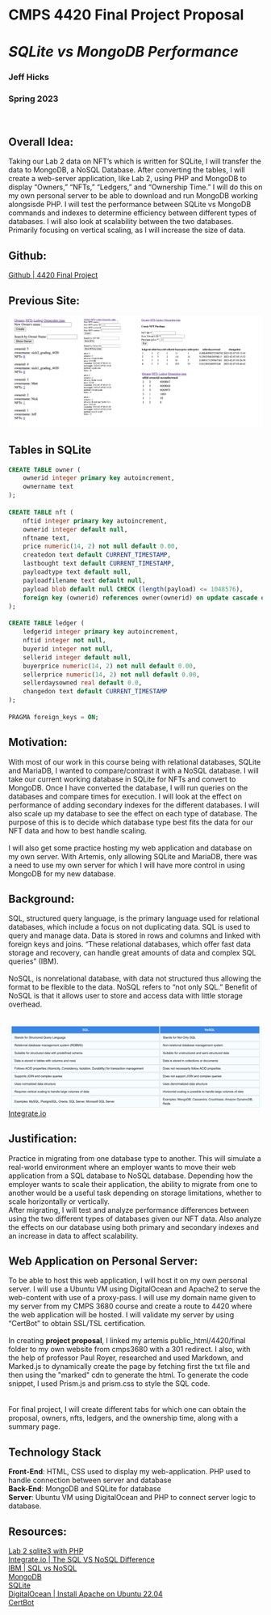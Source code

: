 # CMPS 4420 Final Project Proposal
# *SQLite vs MongoDB Performance*
### **Jeff Hicks**  
### **Spring 2023**  

<br/>

## Overall Idea:
Taking our Lab 2 data on NFT’s which is written for SQLite, I will transfer the data to MongoDB, a NoSQL Database. After converting the tables, I will create a web-server application, like Lab 2, using PHP and MongoDB to display “Owners,” “NFTs,” “Ledgers,” and “Ownership Time.” I will do this on my own personal server to be able to download and run MongoDB working alongsisde PHP. I will test the performance between SQLite vs MongoDB commands and indexes to determine efficiency between different types of databases. I will also look at scalability between the two databases. Primarily focusing on vertical scaling, as I will increase the size of data. 

## Github: 
[Github | 4420 Final Project](https://github.com/jeffh1cks/4420)

## Previous Site: 
![CMPS 4420 Lab 2](./images/lab2view.png)

## Tables in SQLite
```sql
CREATE TABLE owner (
    ownerid integer primary key autoincrement,
    ownername text
);

CREATE TABLE nft (
    nftid integer primary key autoincrement,
    ownerid integer default null,
    nftname text,
    price numeric(14, 2) not null default 0.00,
    createdon text default CURRENT_TIMESTAMP,
    lastbought text default CURRENT_TIMESTAMP,
    payloadtype text default null,
    payloadfilename text default null,
    payload blob default null CHECK (length(payload) <= 1048576),
    foreign key (ownerid) references owner(ownerid) on update cascade on delete set null
);

CREATE TABLE ledger (
    ledgerid integer primary key autoincrement,
    nftid integer not null,
    buyerid integer not null,
    sellerid integer default null,
    buyerprice numeric(14, 2) not null default 0.00,
    sellerprice numeric(14, 2) not null default 0.00,
    sellerdaysowned real default 0.0,
    changedon text default CURRENT_TIMESTAMP
);

PRAGMA foreign_keys = ON;
```

## Motivation:
With most of our work in this course being with relational databases, SQLite and MariaDB, I wanted to compare/contrast it with a NoSQL database. I will take our current working database in SQLite for NFTs and convert to MongoDB. Once I have converted the database, I will run queries on the databases and compare times for execution. I will look at the effect on performance of adding secondary indexes for the different databases. I will also scale up my database to see the effect on each type of database. The purpose of this is to decide which database type best fits the data for our NFT data and how to best handle scaling. 
<br/>
<br/>
I will also get some practice hosting my web application and database on my own server. With Artemis, only allowing SQLite and MariaDB, there was a need to use my own server for which I will have more control in using MongoDB for my new database.  


## Background:
SQL, structured query language, is the primary language used for relational databases, which include a focus on not duplicating data. SQL is used to query and manage data. Data is stored in rows and columns and linked with foreign keys and joins. “These relational databases, which offer fast data storage and recovery, can handle great amounts of data and complex SQL queries” (IBM). 
<br/>
<br/>
NoSQL, is nonrelational database, with data not structured thus allowing the format to be flexible to the data. NoSQL refers to “not only SQL.”  Benefit of NoSQL is that it allows user to store and access data with little storage overhead. 
<br/>
<br/>

![SQL vs NOSQL](./images/sqlvsnosql.png)  
[Integrate.io](https://www.integrate.io/blog/the-sql-vs-nosql-difference/##:~:text=SQL%20databases%20are%20vertically%20scalable,data%20like%20documents%20or%20JSON.)



## Justification:
Practice in migrating from one database type to another. This will simulate a real-world environment where an employer wants to move their web application from a SQL database to NoSQL database. Depending how the employer wants to scale their application, the ability to migrate from one to another would be a useful task depending on storage limitations, whether to scale horizontally or vertically.   
After migrating, I will test and analyze performance differences between using the two different types of databases given our NFT data. Also analyze the effects on our database using both primary and secondary indexes and an increase in data to affect scalability. 

## Web Application on Personal Server: 
To be able to host this web application, I will host it on my own personal server. I will use a Ubuntu VM using DigitalOcean and Apache2 to serve the web-content with use of a proxy-pass. I will use my domain name given to my server from my CMPS 3680 course and create a route to 4420 where the web application will be hosted. I will validate my server by using “CertBot” to obtain SSL/TSL certification.
<br/>
<br/>
In creating **project proposal**, I linked my artemis public_html/4420/final folder to my own website from cmps3680 with a 301 redirect. I also, with the help of professor Paul Royer, researched and used Markdown, and Marked.js to dynamically create the page by fetching first the txt file and then using the "marked" cdn to generate the html. To generate the code snippet, I used Prism.js and prism.css to style the SQL code.  
<br/>
<br/>
For final project, I will create different tabs for which one can obtain the proposal, owners, nfts, ledgers, and the ownership time, along with a summary page.


## Technology Stack
**Front-End**: HTML, CSS used to display my web-application. PHP used to handle connection between server and database  
**Back-End**: MongoDB and SQLite for database   
**Server**: Ubuntu VM using DigitalOcean and PHP to connect server logic to database.  

## Resources:
[Lab 2 sqlite3 with PHP](https://csub.instructure.com/courses/24062/assignments/416531)  
[Integrate.io | The SQL VS NoSQL Difference](https://www.integrate.io/blog/the-sql-vs-nosql-difference/#:~:text=SQL%20databases%20are%20vertically%20scalable,data%20like%20documents%20or%20JSON.)  
[IBM | SQL vs NoSQL](https://www.ibm.com/cloud/blog/sql-vs-nosql)  
[MongoDB](https://www.mongodb.com/)  
[SQLite](https://www.sqlite.org/about.html)   
[DigitalOcean | Install Apache on Ubuntu 22.04](https://www.digitalocean.com/community/tutorials/how-to-install-the-apache-web-server-on-ubuntu-22-04#prerequisites)   
[CertBot](https://certbot.eff.org/instructions?ws=apache&os=ubuntufocal)





